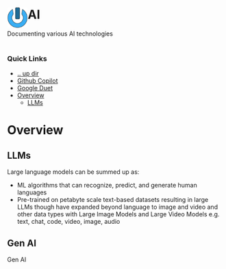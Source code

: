 <img align="left" width="48" height="48" src="https://github.com/phR0ze/cyberlinux/blob/main/art/logo_256x256.png"> AI
====================================================================================================
Documenting various AI technologies
<br><br>

### Quick Links
* [.. up dir](..)
* [Github Copilot](COPILOT.md)
* [Google Duet](DUET.md)
* [Overview](#overview)
  * [LLMs](#llms)

# Overview

## LLMs
Large language models can be summed up as:
  * ML algorithms that can recognize, predict, and generate human languages
  * Pre-trained on petabyte scale text-based datasets resulting in large 
LLMs though have expanded beyond language to image and video and other data types with Large Image 
Models and Large Video Models e.g. text, chat, code, video, image, audio

## Gen AI
Gen AI  

